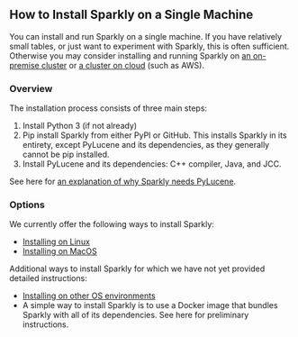 ## How to Install Sparkly on a Single Machine

You can install and run Sparkly on a single machine. If you have relatively small tables, or just want to experiment with Sparkly, this is often sufficient. Otherwise you may consider installing and running Sparkly on [an on-premise cluster]() or [a cluster on cloud]() (such as AWS). 

### Overview

The installation process consists of three main steps: 
1. Install Python 3 (if not already)
2. Pip install Sparkly from either PyPI or GitHub. This installs Sparkly in its entirety, except PyLucene and its dependencies, as they generally cannot be pip installed.
3. Install PyLucene and its dependencies: C++ compiler, Java, and JCC.

See here for [an explanation of why Sparkly needs PyLucene](./why-pylucene.md).

### Options

We currently offer the following ways to install Sparkly: 
* [Installing on Linux](./install-single-machine-linux.md)
* [Installing on MacOS](./install-single-machine-macOS.md)

Additional ways to install Sparkly for which we have not yet provided detailed instructions: 
* [Installing on other OS environments](./install-single-machine-otherOS.md)
* A simple way to install Sparkly is to use a Docker image that bundles Sparkly with all of its dependencies. See here for preliminary instructions.

